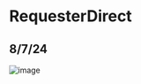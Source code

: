 # RequesterDirect

## 8/7/24
![image](https://github.com/user-attachments/assets/e593772a-1418-45c9-b364-a67c03fe16ad)
